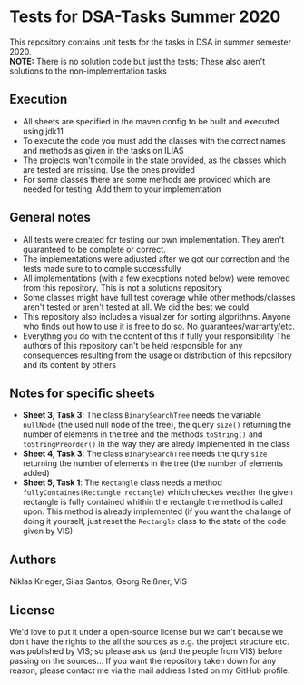 # Tests for DSA-Tasks Summer 2020
This repository contains unit tests for the tasks in DSA in summer semester 2020.\
**NOTE:** There is no solution code but just the tests; These also aren't solutions to the non-implementation tasks

## Execution
- All sheets are specified in the maven config to be built and executed using jdk11
- To execute the code you must add the classes with the correct names and methods as given in the tasks on ILIAS
- The projects won't compile in the state provided, as the classes which are tested are missing. Use the ones provided
- For some classes there are some methods are provided which are needed for testing. Add them to your implementation


## General notes
- All tests were created for testing our own implementation. They aren't guaranteed to be complete or correct. 
- The implementations were adjusted after we got our correction and the tests made sure to to comple successfully
- All implementations (with a few execptions noted below) were removed from this repository. This is not a solutions repository
- Some classes might have full test coverage while other methods/classes aren't tested or aren't tested at all. We did the best we could
- This repository also includes a visualizer for sorting algorithms. Anyone who finds out how to use it is free to do so. No guarantees/warranty/etc. 
- Everythng you do with the content of this if fully your responsibility The authors of this repository can't be held responsible for any consequences resulting from the usage or distribution of this repository and its content by others

## Notes for specific sheets
- **Sheet 3, Task 3**: The class `BinarySearchTree` needs the variable `nullNode` (the used null node of the tree), the query `size()` returning the number of elements in the tree and the methods `toString()` and `toStringPreorder()` in the way they are alredy implemented in the class
- **Sheet 4, Task 3**: The class `BinarySearchTree` needs the qury `size` returning the number of elements in the tree (the number of elements added)
- **Sheet 5, Task 1**: The `Rectangle` class needs a method `fullyContaines(Rectangle rectangle)` which checkes weather the given rectangle is fully contained whithin the rectangle the method is called upon. This method is already implemented (if you want the challange of doing it yourself, just reset the `Rectangle` class to the state of the code given by VIS)

## Authors
Niklas Krieger, Silas Santos, Georg Reißner, VIS

## License
We'd love to put it under a open-source license but we can't because we don't have the rights to the all the sources as e.g. the project structure etc. was published by VIS; so please ask us (and the people from VIS) before passing on the sources...
If you want the repository taken down for any reason, please contact me via the mail address listed on my GitHub profile.